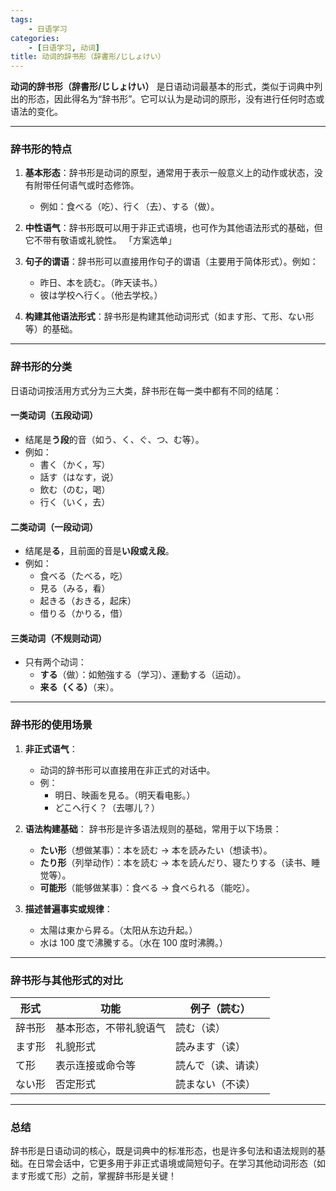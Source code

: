 ```yaml
---
tags:
    - 日语学习
categories:
    - [日语学习, 动词]
title: 动词的辞书形（辞書形/じしょけい）
---
```


**动词的辞书形（辞書形/じしょけい）** 是日语动词最基本的形式，类似于词典中列出的形态，因此得名为“辞书形”。它可以认为是动词的原形，没有进行任何时态或语法的变化。

---

### **辞书形的特点**

1. **基本形态**：辞书形是动词的原型，通常用于表示一般意义上的动作或状态，没有附带任何语气或时态修饰。

    - 例如：食べる（吃）、行く（去）、する（做）。

2. **中性语气**：辞书形既可以用于非正式语境，也可作为其他语法形式的基础，但它不带有敬语或礼貌性。
   「方案选单」
3. **句子的谓语**：辞书形可以直接用作句子的谓语（主要用于简体形式）。例如：

    - 昨日、本を読む。（昨天读书。）
    - 彼は学校へ行く。（他去学校。）

4. **构建其他语法形式**：辞书形是构建其他动词形式（如ます形、て形、ない形等）的基础。

---

### **辞书形的分类**

日语动词按活用方式分为三大类，辞书形在每一类中都有不同的结尾：

#### **一类动词（五段动词）**

-   结尾是**う段**的音（如う、く、ぐ、つ、む等）。
-   例如：
    -   書く（かく，写）
    -   話す（はなす，说）
    -   飲む（のむ，喝）
    -   行く（いく，去）

#### **二类动词（一段动词）**

-   结尾是**る**，且前面的音是**い段或え段**。
-   例如：
    -   食べる（たべる，吃）
    -   見る（みる，看）
    -   起きる（おきる，起床）
    -   借りる（かりる，借）

#### **三类动词（不规则动词）**

-   只有两个动词：
    -   **する**（做）：如勉強する（学习）、運動する（运动）。
    -   **来る（くる）**（来）。

---

### **辞书形的使用场景**

1. **非正式语气**：

    - 动词的辞书形可以直接用在非正式的对话中。
    - 例：
        - 明日、映画を見る。（明天看电影。）
        - どこへ行く？（去哪儿？）

2. **语法构建基础**：
   辞书形是许多语法规则的基础，常用于以下场景：

    - **たい形**（想做某事）：本を読む → 本を読みたい（想读书）。
    - **たり形**（列举动作）：本を読む → 本を読んだり、寝たりする（读书、睡觉等）。
    - **可能形**（能够做某事）：食べる → 食べられる（能吃）。

3. **描述普遍事实或规律**：
    - 太陽は東から昇る。（太阳从东边升起。）
    - 水は 100 度で沸騰する。（水在 100 度时沸腾。）

---

### **辞书形与其他形式的对比**

| **形式** | **功能**               | **例子（読む）**   |
| -------- | ---------------------- | ------------------ |
| 辞书形   | 基本形态，不带礼貌语气 | 読む（读）         |
| ます形   | 礼貌形式               | 読みます（读）     |
| て形     | 表示连接或命令等       | 読んで（读、请读） |
| ない形   | 否定形式               | 読まない（不读）   |

---

### **总结**

辞书形是日语动词的核心，既是词典中的标准形态，也是许多句法和语法规则的基础。在日常会话中，它更多用于非正式语境或简短句子。在学习其他动词形态（如ます形或て形）之前，掌握辞书形是关键！
